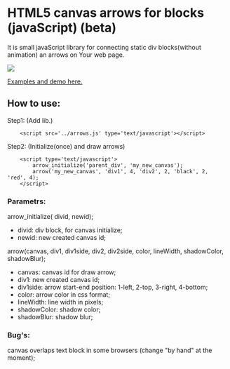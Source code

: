 # HTML5 canvas arrows for blocks (javaScript) (beta)

It is small javaScript library for connecting static div blocks(without animation) an arrows on Your web page.

<img src="https://github.com/Verhov/arrows_for_blocks/blob/master/screenshot.png?raw=true" />

<a href="http://michael.verhov.com/Project/canvas_arrows_for_div">Examples and demo here.</a>


## How to use:

Step1: (Add lib.)

        <script src='../arrows.js' type='text/javascript'></script>

Step2: (Initialize(once) and draw arrows)

        <script type='text/javascript'>
          	arrow_initialize('parent_div', 'my_new_canvas');
          	arrow('my_new_canvas', 'div1', 4, 'div2', 2, 'black', 2, 'red', 4);
        </script>


### Parametrs:

arrow_initialize( divid, newid);

* divid: div block, for canvas initialize;
* newid: new created canvas id;

arrow(canvas, div1, div1side, div2, div2side, color, lineWidth, shadowColor, shadowBlur);

* canvas: canvas id for draw arrow;
* div1: new created canvas id;
* div1side: arrow start-end position: 1-left, 2-top, 3-right, 4-bottom;
* color: arrow color in css format;
* lineWidth: line width in pixels;
* shadowColor: shadow color;
* shadowBlur: shadow blur;


### Bug's:

canvas overlaps text block in some browsers (change "by hand" at the moment);